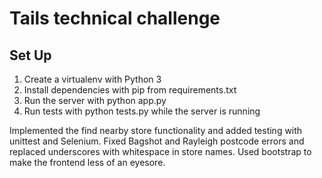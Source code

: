 # Tails technical challenge

## Set Up

1. Create a virtualenv with Python 3 
2. Install dependencies with pip from requirements.txt
3. Run the server with python app.py
4. Run tests with python tests.py while the server is running

Implemented the find nearby store functionality and added testing with unittest and Selenium. Fixed Bagshot and Rayleigh postcode errors and replaced underscores with whitespace in store names. Used bootstrap to make the frontend less of an eyesore.
